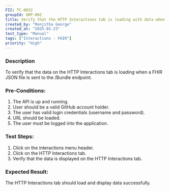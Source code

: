 ```yaml
---
FII: TC-0032
groupId: GRP-002
title: Verify that the HTTP Interactions tab is loading with data when a FHIR JSON file is sent to the /Bundle endpoint
created_by: "Renjitha George"
created_at: "2025-01-23"
test_type: "Manual"
tags: ["Interactions - FHIR"]
priority: "High"
---
```


### Description

To verify that the data on the HTTP Interactions tab is loading when a FHIR JSON
file is sent to the /Bundle endpoint.

### Pre-Conditions:

1. The API is up and running.
2. User should be a valid GitHub account holder.
3. The user has valid login credentials (username and password).
4. URL should be loaded.
5. The user must be logged into the application.

### Test Steps:

1. Click on the interactions menu header.
2. Click on the HTTP Interactions tab.
3. Verify that the data is displayed on the HTTP Interactions tab.

### Expected Result:

The HTTP Interactions tab should load and display data successfully.
